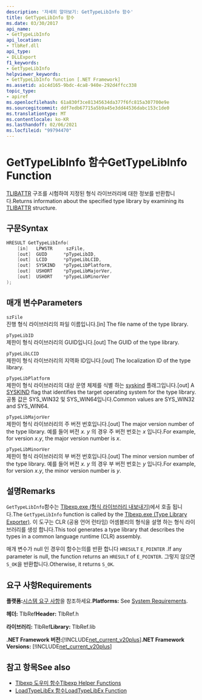 ```yaml
---
description: '자세히 알아보기: GetTypeLibInfo 함수'
title: GetTypeLibInfo 함수
ms.date: 03/30/2017
api_name:
- GetTypeLibInfo
api_location:
- TlbRef.dll
api_type:
- DLLExport
f1_keywords:
- GetTypeLibInfo
helpviewer_keywords:
- GetTypeLibInfo function [.NET Framework]
ms.assetid: a1c4d165-9bdc-4ca8-940e-292d4ffcc338
topic_type:
- apiref
ms.openlocfilehash: 61a830f3ce81345634da377f6fc815a307700e9e
ms.sourcegitcommit: ddf7edb67715a5b9a45e3dd44536dabc153c1de0
ms.translationtype: MT
ms.contentlocale: ko-KR
ms.lasthandoff: 02/06/2021
ms.locfileid: "99794470"
---
```

# <a name="gettypelibinfo-function"></a><span data-ttu-id="ec4fe-103">GetTypeLibInfo 함수</span><span class="sxs-lookup"><span data-stu-id="ec4fe-103">GetTypeLibInfo Function</span></span>

<span data-ttu-id="ec4fe-104">[TLIBATTR](/windows/win32/api/oaidl/ns-oaidl-tlibattr) 구조를 시험하여 지정된 형식 라이브러리에 대한 정보를 반환합니다.</span><span class="sxs-lookup"><span data-stu-id="ec4fe-104">Returns information about the specified type library by examining its [TLIBATTR](/windows/win32/api/oaidl/ns-oaidl-tlibattr) structure.</span></span>  
  
## <a name="syntax"></a><span data-ttu-id="ec4fe-105">구문</span><span class="sxs-lookup"><span data-stu-id="ec4fe-105">Syntax</span></span>  
  
```cpp  
HRESULT GetTypeLibInfo(  
    [in]   LPWSTR     szFile,  
    [out]  GUID      *pTypeLibID,  
    [out]  LCID      *pTypeLibLCID,  
    [out]  SYSKIND   *pTypeLibPlatform,  
    [out]  USHORT    *pTypeLibMajorVer,  
    [out]  USHORT    *pTypeLibMinorVer  
);  
```  
  
## <a name="parameters"></a><span data-ttu-id="ec4fe-106">매개 변수</span><span class="sxs-lookup"><span data-stu-id="ec4fe-106">Parameters</span></span>  

 `szFile`  
 <span data-ttu-id="ec4fe-107">진행 형식 라이브러리의 파일 이름입니다.</span><span class="sxs-lookup"><span data-stu-id="ec4fe-107">[in] The file name of the type library.</span></span>  
  
 `pTypeLibID`  
 <span data-ttu-id="ec4fe-108">제한이 형식 라이브러리의 GUID입니다.</span><span class="sxs-lookup"><span data-stu-id="ec4fe-108">[out] The GUID of the type library.</span></span>  
  
 `pTypeLibLCID`  
 <span data-ttu-id="ec4fe-109">제한이 형식 라이브러리의 지역화 ID입니다.</span><span class="sxs-lookup"><span data-stu-id="ec4fe-109">[out] The localization ID of the type library.</span></span>  
  
 `pTypeLibPlatform`  
 <span data-ttu-id="ec4fe-110">제한이 형식 라이브러리의 대상 운영 체제를 식별 하는 [syskind](/windows/win32/api/oaidl/ne-oaidl-syskind) 플래그입니다.</span><span class="sxs-lookup"><span data-stu-id="ec4fe-110">[out] A [SYSKIND](/windows/win32/api/oaidl/ne-oaidl-syskind) flag that identifies the target operating system for the type library.</span></span> <span data-ttu-id="ec4fe-111">공통 값은 SYS_WIN32 및 SYS_WIN64입니다.</span><span class="sxs-lookup"><span data-stu-id="ec4fe-111">Common values are SYS_WIN32 and SYS_WIN64.</span></span>  
  
 `pTypeLibMajorVer`  
 <span data-ttu-id="ec4fe-112">제한이 형식 라이브러리의 주 버전 번호입니다.</span><span class="sxs-lookup"><span data-stu-id="ec4fe-112">[out] The major version number of the type library.</span></span> <span data-ttu-id="ec4fe-113">예를 들어 버전 *x. y* 의 경우 주 버전 번호는 *x* 입니다.</span><span class="sxs-lookup"><span data-stu-id="ec4fe-113">For example, for version *x.y*, the major version number is *x*.</span></span>  
  
 `pTypeLibMinorVer`  
 <span data-ttu-id="ec4fe-114">제한이 형식 라이브러리의 부 버전 번호입니다.</span><span class="sxs-lookup"><span data-stu-id="ec4fe-114">[out] The minor version number of the type library.</span></span> <span data-ttu-id="ec4fe-115">예를 들어 버전 *x. y* 의 경우 부 버전 번호는 *y* 입니다.</span><span class="sxs-lookup"><span data-stu-id="ec4fe-115">For example, for version *x.y*, the minor version number is *y*.</span></span>  
  
## <a name="remarks"></a><span data-ttu-id="ec4fe-116">설명</span><span class="sxs-lookup"><span data-stu-id="ec4fe-116">Remarks</span></span>  

 <span data-ttu-id="ec4fe-117">`GetTypeLibInfo`함수는 [Tlbexp.exe (형식 라이브러리 내보내기)](../../tools/tlbexp-exe-type-library-exporter.md)에서 호출 됩니다.</span><span class="sxs-lookup"><span data-stu-id="ec4fe-117">The `GetTypeLibInfo` function is called by the [Tlbexp.exe (Type Library Exporter)](../../tools/tlbexp-exe-type-library-exporter.md).</span></span> <span data-ttu-id="ec4fe-118">이 도구는 CLR (공용 언어 런타임) 어셈블리의 형식을 설명 하는 형식 라이브러리를 생성 합니다.</span><span class="sxs-lookup"><span data-stu-id="ec4fe-118">This tool generates a type library that describes the types in a common language runtime (CLR) assembly.</span></span>  
  
 <span data-ttu-id="ec4fe-119">매개 변수가 null 인 경우이 함수는의를 반환 합니다 `HRESULT` `E_POINTER` .</span><span class="sxs-lookup"><span data-stu-id="ec4fe-119">If any parameter is null, the function returns an `HRESULT` of `E_POINTER`.</span></span> <span data-ttu-id="ec4fe-120">그렇지 않으면 `S_OK`을 반환합니다.</span><span class="sxs-lookup"><span data-stu-id="ec4fe-120">Otherwise, it returns `S_OK`.</span></span>  
  
## <a name="requirements"></a><span data-ttu-id="ec4fe-121">요구 사항</span><span class="sxs-lookup"><span data-stu-id="ec4fe-121">Requirements</span></span>  

 <span data-ttu-id="ec4fe-122">**플랫폼:**[시스템 요구 사항](../../get-started/system-requirements.md)을 참조하세요.</span><span class="sxs-lookup"><span data-stu-id="ec4fe-122">**Platforms:** See [System Requirements](../../get-started/system-requirements.md).</span></span>  
  
 <span data-ttu-id="ec4fe-123">**헤더:** TlbRef</span><span class="sxs-lookup"><span data-stu-id="ec4fe-123">**Header:** TlbRef.h</span></span>  
  
 <span data-ttu-id="ec4fe-124">**라이브러리:** TlbRef</span><span class="sxs-lookup"><span data-stu-id="ec4fe-124">**Library:** TlbRef.lib</span></span>  
  
 <span data-ttu-id="ec4fe-125">**.NET Framework 버전:**[!INCLUDE[net_current_v20plus](../../../../includes/net-current-v20plus-md.md)]</span><span class="sxs-lookup"><span data-stu-id="ec4fe-125">**.NET Framework Versions:** [!INCLUDE[net_current_v20plus](../../../../includes/net-current-v20plus-md.md)]</span></span>  
  
## <a name="see-also"></a><span data-ttu-id="ec4fe-126">참고 항목</span><span class="sxs-lookup"><span data-stu-id="ec4fe-126">See also</span></span>

- [<span data-ttu-id="ec4fe-127">Tlbexp 도우미 함수</span><span class="sxs-lookup"><span data-stu-id="ec4fe-127">Tlbexp Helper Functions</span></span>](index.md)
- [<span data-ttu-id="ec4fe-128">LoadTypeLibEx 함수</span><span class="sxs-lookup"><span data-stu-id="ec4fe-128">LoadTypeLibEx Function</span></span>](/previous-versions/windows/desktop/api/oleauto/nf-oleauto-loadtypelibex)
